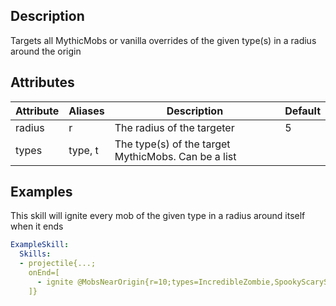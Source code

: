 ## Description
Targets all MythicMobs or vanilla overrides of the given type(s) in a radius around the origin


## Attributes
| Attribute | Aliases   | Description                                                          | Default |
|-----------|-----------|----------------------------------------------------------------------|---------|
| radius    | r         | The radius of the targeter                                           | 5       |
| types     | type, t   | The type(s) of the target MythicMobs. Can be a list                  |         |


## Examples
This skill will ignite every mob of the given type in a radius around itself when it ends
```yaml
ExampleSkill:
  Skills:
  - projectile{...;
    onEnd=[
      - ignite @MobsNearOrigin{r=10;types=IncredibleZombie,SpookyScarySkeleton}
    ]}
```